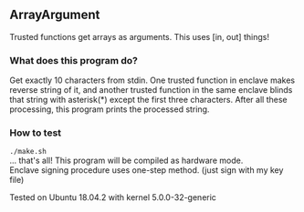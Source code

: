 ## ArrayArgument
Trusted functions get arrays as arguments. This uses [in, out] things!

### What does this program do?
Get exactly 10 characters from stdin. One trusted function in enclave makes reverse string of it, and another trusted function in the same enclave blinds that string with asterisk(\*) except the first three characters. After all these processing, this program prints the processed string.

### How to test
`./make.sh`  
... that's all! This program will be compiled as hardware mode.  
Enclave signing procedure uses one-step method. (just sign with my key file)  

Tested on Ubuntu 18.04.2 with kernel 5.0.0-32-generic
